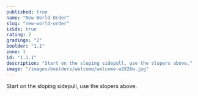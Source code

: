 ```yaml
---
published: true
name: "New World Order"
slug: "new-world-order"
isSds: true
rating: 2
gradings: "2"
boulder: "1.1"
zone: 1
id: "1.1.1"
description: "Start on the sloping sidepull, use the slopers above."
image: "/images/boulders/welcome/welcome-w2826w.jpg"
---
```


Start on the sloping sidepull, use the slopers above.
